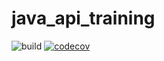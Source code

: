 # java_api_training

![build](https://github.com/MinaroShikuchi/java_api_training/actions/workflows/build.yml/badge.svg)
[![codecov](https://codecov.io/gh/MinaroShikuchi/java_api_training/branch/main/graph/badge.svg)](https://codecov.io/gh/MinaroShikuchi/java_api_training)
